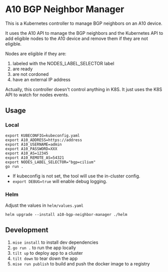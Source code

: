 # A10 BGP Neighbor Manager

This is a Kubernetes controller to manage BGP neighbors on an A10 device.

It uses the A10 API to manage the BGP neighbors and the Kubernetes API to add eligible nodes to the A10 device and remove them if they are not eligible.

Nodes are eligible if they are:
1. labeled with the NODES_LABEL_SELECTOR label
1. are ready
1. are not cordoned
1. have an external IP address

Actually, this controller doesn't control anything in K8S. It just uses the K8S API to watch for nodes events.

## Usage

### Local

```shell
export KUBECONFIG=kubeconfig.yaml
export A10_ADDRESS=https://address
export A10_USERNAME=admin
export A10_PASSWORD=XXX
export A10_AS=12345
export A10_REMOTE_AS=54321
export NODES_LABEL_SELECTOR="bgp=cilium"
go run .
```

* If kubeconfig is not set, the tool will use the in-cluster config.
* `export DEBUG=true` will enable debug logging.

### Helm

Adjust the values in `helm/values.yaml`

```shell
helm upgrade --install a10-bgp-neighbor-manager ./helm
```

## Development

1. `mise install` to install dev dependencies
1. `go run .` to run the app locally
1. `tilt up` to deploy app to a cluster
1. `tilt down` to tear down the app
1. `mise run publish` to build and push the docker image to a registry
